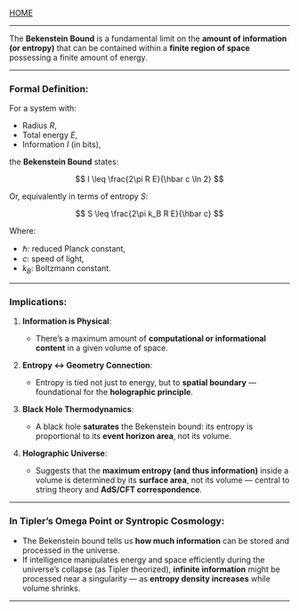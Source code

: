 [HOME](/README.md)     

---    

The **Bekenstein Bound** is a fundamental limit on the **amount of information (or entropy)** that can be contained within a **finite region of space** possessing a finite amount of energy.

---

### **Formal Definition:**

For a system with:

* Radius $R$,
* Total energy $E$,
* Information $I$ (in bits),

the **Bekenstein Bound** states:

$$
I \leq \frac{2\pi R E}{\hbar c \ln 2}
$$

Or, equivalently in terms of entropy $S$:

$$
S \leq \frac{2\pi k_B R E}{\hbar c}
$$

Where:

* $\hbar$: reduced Planck constant,
* $c$: speed of light,
* $k_B$: Boltzmann constant.

---

### **Implications:**

1. **Information is Physical**:

   * There’s a maximum amount of **computational or informational content** in a given volume of space.

2. **Entropy ↔ Geometry Connection**:

   * Entropy is tied not just to energy, but to **spatial boundary** — foundational for the **holographic principle**.

3. **Black Hole Thermodynamics**:

   * A black hole **saturates** the Bekenstein bound: its entropy is proportional to its **event horizon area**, not its volume.

4. **Holographic Universe**:

   * Suggests that the **maximum entropy (and thus information)** inside a volume is determined by its **surface area**, not its volume — central to string theory and **AdS/CFT correspondence**.

---

### **In Tipler’s Omega Point or Syntropic Cosmology:**

* The Bekenstein bound tells us **how much information** can be stored and processed in the universe.
* If intelligence manipulates energy and space efficiently during the universe’s collapse (as Tipler theorized), **infinite information** might be processed near a singularity — as **entropy density increases** while volume shrinks.

---    
